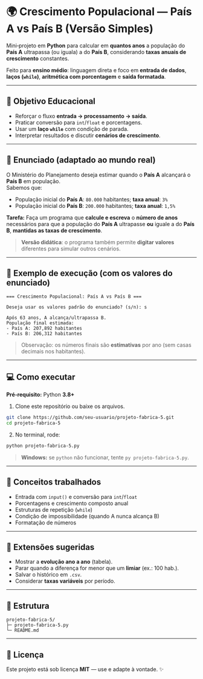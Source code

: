 # 🌍 Crescimento Populacional — País A vs País B (Versão Simples)

Mini‑projeto em **Python** para calcular em **quantos anos** a população do **País A** ultrapassa (ou iguala) a do **País B**, considerando **taxas anuais de crescimento** constantes.

Feito para **ensino médio**: linguagem direta e foco em **entrada de dados**, **laços (`while`)**, **aritmética com porcentagem** e **saída formatada**.

---

## 🎯 Objetivo Educacional
- Reforçar o fluxo **entrada → processamento → saída**.
- Praticar conversão para `int`/`float` e porcentagens.
- Usar um **laço `while`** com condição de parada.
- Interpretar resultados e discutir **cenários de crescimento**.

---

## 📝 Enunciado (adaptado ao mundo real)
O Ministério do Planejamento deseja estimar quando o **País A** alcançará o **País B** em população.  
Sabemos que:
- População inicial do **País A**: `80.000` habitantes; **taxa anual**: `3%`
- População inicial do **País B**: `200.000` habitantes; **taxa anual**: `1,5%`

**Tarefa:** Faça um programa que **calcule e escreva** o **número de anos** necessários para que a população do **País A** ultrapasse **ou** iguale a do **País B**, **mantidas as taxas de crescimento**.

> **Versão didática**: o programa também permite **digitar valores** diferentes para simular outros cenários.

---

## 🔎 Exemplo de execução (com os valores do enunciado)
```
=== Crescimento Populacional: País A vs País B ===

Deseja usar os valores padrão do enunciado? (s/n): s

Após 63 anos, A alcança/ultrapassa B.
População final estimada:
- País A: 207,892 habitantes
- País B: 206,312 habitantes
```

> Observação: os números finais são **estimativas** por ano (sem casas decimais nos habitantes).

---

## 💻 Como executar

**Pré‑requisito:** Python **3.8+**

1) Clone este repositório ou baixe os arquivos.
```bash
git clone https://github.com/seu-usuario/projeto-fabrica-5.git
cd projeto-fabrica-5
```

2) No terminal, rode:
```bash
python projeto-fabrica-5.py
```
> **Windows:** se `python` não funcionar, tente `py projeto-fabrica-5.py`.

---

## 🧠 Conceitos trabalhados
- Entrada com `input()` e conversão para `int`/`float`
- Porcentagens e crescimento composto anual
- Estruturas de repetição (`while`)
- Condição de impossibilidade (quando A nunca alcança B)
- Formatação de números

---

## 🚀 Extensões sugeridas
- Mostrar a **evolução ano a ano** (tabela).
- Parar quando a diferença for menor que um **limiar** (ex.: 100 hab.).
- Salvar o histórico em `.csv`.
- Considerar **taxas variáveis** por período.

---

## 📂 Estrutura
```
projeto-fabrica-5/
├─ projeto-fabrica-5.py
└─ README.md
```

---

## 📝 Licença
Este projeto está sob licença **MIT** — use e adapte à vontade. ✨
